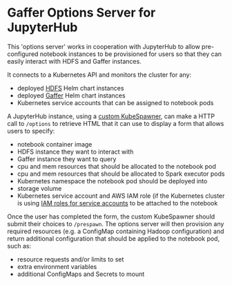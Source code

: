 # Gaffer Options Server for JupyterHub

This 'options server' works in cooperation with JupyterHub to allow pre-configured notebook instances to be provisioned for users so that they can easily interact with HDFS and Gaffer instances.

It connects to a Kubernetes API and monitors the cluster for any:
* deployed [HDFS](../../kubernetes/hdfs/) Helm chart instances
* deployed [Gaffer](../../kubernetes/gaffer/) Helm chart instances
* Kubernetes service accounts that can be assigned to notebook pods

A JupyterHub instance, using a [custom KubeSpawner](../../kubernetes/gaffer-jhub/files/hub/config.py), can make a HTTP call to `/options` to retrieve HTML that it can use to display a form that allows users to specify:
* notebook container image
* HDFS instance they want to interact with
* Gaffer instance they want to query
* cpu and mem resources that should be allocated to the notebook pod
* cpu and mem resources that should be allocated to Spark executor pods
* Kubernetes namespace the notebook pod should be deployed into
* storage volume
* Kubernetes service account and AWS IAM role (if the Kubernetes cluster is using [IAM roles for service accounts](https://docs.aws.amazon.com/eks/latest/userguide/iam-roles-for-service-accounts.html) to be attached to the notebook

Once the user has completed the form, the custom KubeSpawner should submit their choices to `/prespawn`. The options server will then provision any required resources (e.g. a ConfigMap containing Hadoop configuration) and return additional configuration that should be applied to the notebook pod, such as:
* resource requests and/or limits to set
* extra environment variables
* additional ConfigMaps and Secrets to mount
